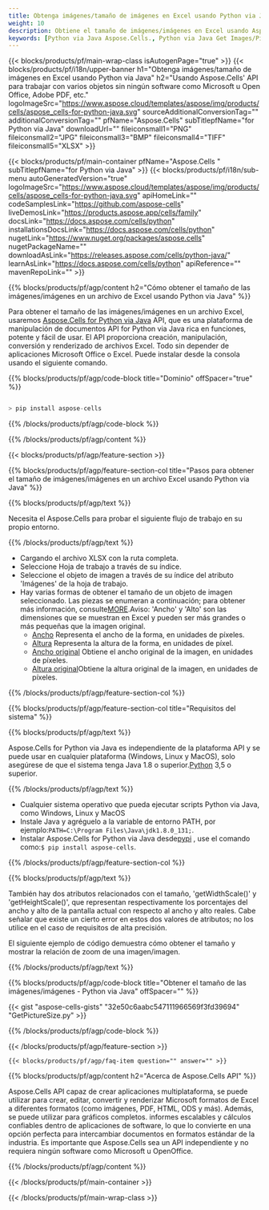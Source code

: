 ```yaml
---
title: Obtenga imágenes/tamaño de imágenes en Excel usando Python via Java
weight: 10
description: Obtiene el tamaño de imágenes/imágenes en Excel usando Aspose.Cells' Python via Java API sin ningún software como Microsoft u Open Office, Adobe PDF, etc.
keywords: [Python via Java Aspose.Cells., Python via Java Get Images/Pictures Size In Excel., Python via Java Obtain Images/Pictures Size In Excel., Python via Java Access Images/Pictures Size In Excel]
---
```

{{< blocks/products/pf/main-wrap-class isAutogenPage="true" >}}
{{< blocks/products/pf/i18n/upper-banner h1="Obtenga imágenes/tamaño de imágenes en Excel usando Python via Java" h2="Usando Aspose.Cells\' API para trabajar con varios objetos sin ningún software como Microsoft u Open Office, Adobe PDF, etc." logoImageSrc="https://www.aspose.cloud/templates/aspose/img/products/cells/aspose_cells-for-python-java.svg" sourceAdditionalConversionTag="" additionalConversionTag="" pfName="Aspose.Cells" subTitlepfName="for Python via Java" downloadUrl="" fileiconsmall1="PNG" fileiconsmall2="JPG" fileiconsmall3="BMP" fileiconsmall4="TIFF" fileiconsmall5="XLSX" >}}

{{< blocks/products/pf/main-container pfName="Aspose.Cells " subTitlepfName="for Python via Java" >}}
{{< blocks/products/pf/i18n/sub-menu autoGeneratedVersion="true" logoImageSrc="https://www.aspose.cloud/templates/aspose/img/products/cells/aspose_cells-for-python-java.svg" apiHomeLink="" codeSamplesLink="https://github.com/aspose-cells" liveDemosLink="https://products.aspose.app/cells/family" docsLink="https://docs.aspose.com/cells/python" installationsDocsLink="https://docs.aspose.com/cells/python" nugetLink="https://www.nuget.org/packages/aspose.cells" nugetPackageName="" downloadAsLink="https://releases.aspose.com/cells/python-java/" learnAsLink="https://docs.aspose.com/cells/python" apiReference="" mavenRepoLink="" >}}

{{% blocks/products/pf/agp/content h2="Cómo obtener el tamaño de las imágenes/imágenes en un archivo de Excel usando Python via Java" %}}

 Para obtener el tamaño de las imágenes/imágenes en un archivo Excel, usaremos
 [Aspose.Cells for Python via Java](https://pypi.org/project/aspose-cells/) 
 API, que es una plataforma de manipulación de documentos API for Python via Java rica en funciones, potente y fácil de usar. El API proporciona creación, manipulación, conversión y renderizado de archivos Excel. Todo sin depender de aplicaciones Microsoft Office o Excel. Puede instalar desde la consola usando el siguiente comando.

{{% blocks/products/pf/agp/code-block title="Dominio" offSpacer="true" %}}

```cs

> pip install aspose-cells

```

{{% /blocks/products/pf/agp/code-block %}}

{{% /blocks/products/pf/agp/content %}}

{{< blocks/products/pf/agp/feature-section >}}

{{% blocks/products/pf/agp/feature-section-col title="Pasos para obtener el tamaño de imágenes/imágenes en un archivo Excel usando Python via Java" %}}

{{% blocks/products/pf/agp/text %}}

Necesita el Aspose.Cells para probar el siguiente flujo de trabajo en su propio entorno.

{{% /blocks/products/pf/agp/text %}}

+ Cargando el archivo XLSX con la ruta completa.
+ Seleccione Hoja de trabajo a través de su índice.
+ Seleccione el objeto de imagen a través de su índice del atributo 'Imágenes' de la hoja de trabajo.
 + Hay varias formas de obtener el tamaño de un objeto de imagen seleccionado. Las piezas se enumeran a continuación; para obtener más información, consulte[MORE](https://reference.aspose.com/cells/python-java/asposecells.api/Picture).Aviso: 'Ancho' y 'Alto' son las dimensiones que se muestran en Excel y pueden ser más grandes o más pequeñas que la imagen original.
    + [Ancho](https://reference.aspose.com/cells/python-java/asposecells.api/picture#Width) Representa el ancho de la forma, en unidades de píxeles.
    + [Altura](https://reference.aspose.com/cells/python-java/asposecells.api/picture#Height) Representa la altura de la forma, en unidades de píxel.
    + [Ancho original](https://reference.aspose.com/cells/python-java/asposecells.api/picture#OriginalWidth) Obtiene el ancho original de la imagen, en unidades de píxeles.
    + [Altura original](https://reference.aspose.com/cells/python-java/asposecells.api/picture#OriginalHeight)Obtiene la altura original de la imagen, en unidades de píxeles.
    

{{% /blocks/products/pf/agp/feature-section-col %}}

{{% blocks/products/pf/agp/feature-section-col title="Requisitos del sistema" %}}

{{% blocks/products/pf/agp/text %}}

 Aspose.Cells for Python via Java es independiente de la plataforma API y se puede usar en cualquier plataforma (Windows, Linux y MacOS), solo asegúrese de que el sistema tenga Java 1.8 o superior.[Python](https://www.python.org/downloads/) 3,5 o superior.
 
{{% /blocks/products/pf/agp/text %}}

-  Cualquier sistema operativo que pueda ejecutar scripts Python via Java, como Windows, Linux y MacOS
- Instale Java y agréguelo a la variable de entorno PATH, por ejemplo:<code>PATH=C:\Program Files\Java\jdk1.8.0_131;</code>.
-  Instalar Aspose.Cells for Python via Java desde<a href="https://pypi.org/project/aspose-cells/">pypi</a> , use el comando como:<code>$ pip install aspose-cells</code>.

{{% /blocks/products/pf/agp/feature-section-col %}}

{{% blocks/products/pf/agp/text %}}
 
 También hay dos atributos relacionados con el tamaño, 'getWidthScale()' y 'getHeightScale()', que representan respectivamente los porcentajes del ancho y alto de la pantalla actual con respecto al ancho y alto reales.
 Cabe señalar que existe un cierto error en estos dos valores de atributos; no los utilice en el caso de requisitos de alta precisión.
 
 El siguiente ejemplo de código demuestra cómo obtener el tamaño y mostrar la relación de zoom de una imagen/imagen.

{{% /blocks/products/pf/agp/text %}}

{{% blocks/products/pf/agp/code-block title="Obtener el tamaño de las imágenes/imágenes - Python via Java" offSpacer="" %}}

{{< gist "aspose-cells-gists" "32e50c6aabc547111966569f3fd39694" "GetPictureSize.py" >}}

{{% /blocks/products/pf/agp/code-block %}}

{{< /blocks/products/pf/agp/feature-section >}}

    {{< blocks/products/pf/agp/faq-item question="" answer="" >}}
 

<!-- aboutfile Starts -->

{{% blocks/products/pf/agp/content h2="Acerca de Aspose.Cells API" %}}

Aspose.Cells API capaz de crear aplicaciones multiplataforma, se puede utilizar para crear, editar, convertir y renderizar Microsoft formatos de Excel a diferentes formatos (como imágenes, PDF, HTML, ODS y más). Además, se puede utilizar para gráficos completos. informes escalables y cálculos confiables dentro de aplicaciones de software, lo que lo convierte en una opción perfecta para intercambiar documentos en formatos estándar de la industria. Es importante que Aspose.Cells sea un API independiente y no requiera ningún software como Microsoft u OpenOffice.

{{% /blocks/products/pf/agp/content %}}



<!-- aboutfile Ends -->
<!--
{{< blocks/products/pf/agp/other-supported-section title="Other Supported Splitting Formats" subTitle="Using Python via Java, One can also split large file into chunks of many other file formats including." >}}

{{< blocks/products/pf/agp/other-supported-section-item href="https://products.aspose.com/cells/net/splitter/ods/" name="ODS" description="OpenDocument Spreadsheet File" >}}
{{< blocks/products/pf/agp/other-supported-section-item href="https://products.aspose.com/cells/net/splitter/xls/" name="XLS" description="Excel Binary Format" >}}
{{< blocks/products/pf/agp/other-supported-section-item href="https://products.aspose.com/cells/net/splitter/xlsb/" name="XLSB" description="Binary Excel Workbook File" >}}
{{< blocks/products/pf/agp/other-supported-section-item href="https://products.aspose.com/cells/net/splitter/xlsm/" name="XLSM" description="Spreadsheet File" >}}

{{< /blocks/products/pf/agp/other-supported-section >}}

-->

{{< /blocks/products/pf/main-container >}}
    
{{< /blocks/products/pf/main-wrap-class >}}
